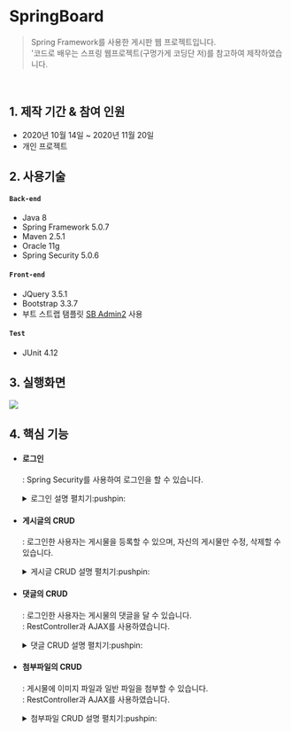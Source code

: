 # SpringBoard
> Spring Framework를 사용한 게시판 웹 프로젝트입니다.   
> '코드로 배우는 스프링 웹프로젝트(구멍가게 코딩단 저)를 참고하여 제작하였습니다.

<br>

## 1. 제작 기간 & 참여 인원
+ 2020년 10월 14일 ~ 2020년 11월 20일
+ 개인 프로젝트

## 2. 사용기술

#### `Back-end`
+ Java 8
+ Spring Framework 5.0.7
+ Maven 2.5.1
+ Oracle 11g
+ Spring Security 5.0.6

#### `Front-end`
+ JQuery 3.5.1
+ Bootstrap 3.3.7
+ 부트 스트랩 탬플릿 [SB Admin2](https://startbootstrap.com/theme/sb-admin-2) 사용

#### `Test`
+ JUnit 4.12



## 3. 실행화면

<img src="https://user-images.githubusercontent.com/70243735/116489190-4c7eb100-a8cf-11eb-8efd-413448cc76bf.gif">

## 4. 핵심 기능

+ #### 로그인
  : Spring Security를 사용하여 로그인을 할 수 있습니다.

  <details>
  <summary> 로그인 설명 펼치기:pushpin: </summary>
  
  **[ 상세 구조 ]**
  <img src ="https://user-images.githubusercontent.com/70243735/116403050-122df900-a868-11eb-8d23-b885a78dcc12.png">

    + **AuthenticaionProvider**    
      : 실제 인증 작업을 진행합니다. 사용자가 인증 요청한 정보와 DB의 사용자 정보가 일치하는지를 확인합니다.  

    + **PasswordEncoder**   
      : 패스워드를 암호화합니다.  
      : 암호화되지 않은 실제 패스워드를 저장하는 일은 위험하기 때문에 암호화된 패스워드로 저장하고, 사용자가 패스워드를 입력하면 이를 암호화해서 저장된 패스워드와 비교합니다.

    + **BCyptPasswordEncoder**   
      : PasswordEncoder구현한 클래스중 하나입니다. 해시 함수로 특정 문자열을 암호화하기 때문에 암호화를 한 후에, 다시 원문으로 돌리지 못합니다.

    + **CustomUserDetailsService**    
      : [CustomUserDetailsService](./ex03/src/main/java/org/zerock/security/CustomUserDetailsService.java)은 UserDetailsService를 구현하여 DB의 사용자 정보를 조회합니다.    
      : 유일한 메소드인 loadUserByUsername()는 UserDetails를 상속받아 만든 CustomUser를 반환합니다.   

    + **CustomUser**   
      : [CustomUser](./ex03/src/main/java/org/zerock/security/domain/CustomUser.java)는 조회한 사용자 정보를 담고있습니다.   
      : Spring Security에서 제공하고 있는 UserDetails를 구현한 여러 클래스 중에서 User클래스를 상속받았습니다.

    + **security-context.xml**   
     : [security-context.xml](./ex03/src/main/webapp/WEB-INF/spring/security-context.xml)은 Spring Security와 관련된 설정을 담고 있습니다.

    + **MemberMapper**   
     : MemberMapper.java - [MemberMapper.xml](./ex03/src/main/resources/org/zerock/mapper/MemberMapper.xml)의 구조를 가집니다.
     
  </details>

+ #### 게시글의 CRUD   
  : 로그인한 사용자는 게시물을 등록할 수 있으며, 자신의 게시물만 수정, 삭제할 수 있습니다.

  <details>
   <summary> 게시글 CRUD 설명 펼치기:pushpin: </summary>

   **[ 상세 구조 ]**
   <img src = "https://user-images.githubusercontent.com/70243735/116401759-92ebf580-a866-11eb-9034-a7ed322c3fea.png">
   + **[BoardController](./ex03/src/main/java/org/zerock/controller/BoardController.java)**
   
   + **BoardService**   
    : BoardService.java - [BoardServiceImpl.java](./ex03/src/main/java/org/zerock/service/BoardServiceImpl.java)의 구조를 가집니다.
  
   + **BoardMapper**   
    : BoardMapper.java - [Boardmapper.xml](./ex03/src/main/resources/org/zerock/mapper/BoardMapper.xml)의 구조를 가집니다.
  </details>

+ #### 댓글의 CRUD
  : 로그인한 사용자는 게시물의 댓글을 달 수 있습니다.   
  : RestController과 AJAX를 사용하였습니다.   

  <details>
   <summary> 댓글 CRUD 설명 펼치기:pushpin: </summary>

    **[ 상세 구조 ]**
   <img src = "https://user-images.githubusercontent.com/70243735/116401931-c62e8480-a866-11eb-87b1-3289c7a968f8.png">
  
    + **ReplyController**    
     : 데이터를 반환하는 [ReplyController](./ex03/src/main/java/org/zerock/controller/ReplyController.java)를 사용하였고, View단에서 JQuery의 [AJAX](./ex03/src/main/webapp/resources/js/reply.js)로 데이터를 주고 받습니다.

    + **ReplyService**   
     : ReplyService.java - [ReplyServiceImpl.java](./ex03/src/main/java/org/zerock/service/ReplyServiceImpl.java)의 구조를 가집니다.
  
    + **ReplyMapper**   
     : ReplyMapper.java - [Replymapper.xml](./ex03/src/main/resources/org/zerock/mapper/ReplyMapper.xml)의 구조를 가집니다.

  </details>

+ #### 첨부파일의 CRUD
   : 게시물에 이미지 파일과 일반 파일을 첨부할 수 있습니다.   
   : RestController과 AJAX를 사용하였습니다.   

  <details>
   <summary> 첨부파일 CRUD 설명 펼치기:pushpin: </summary>

    **[ 상세 구조 ]**
     <img src = "https://user-images.githubusercontent.com/70243735/116402175-0db51080-a867-11eb-997e-a63966374fb0.png">
  
   + **[UploadController](./ex03/src/main/java/org/zerock/controller/UploadController.java)**    
    : 사용자가 **최종적으로 게시물을 등록하기 전**에 어떤 파일을 업로드 하는지 알 수 있도록 첨부파일을 **AJAX**를 이용하여 **서버에 업로드** 시킵니다.    
    (1) UploadController의 uploadFormPost()는 **첨부 파일의 정보**(이름, 업로드 경로, uuid값, 타입)을 반환합니다.   
    (2) iew에서는 받은 첨부 파일의 정보를 이용해서 **이미지 파일이라면 섬네일 이미지**를, 파일이라면 파일 아이콘을 보여줍니다.   
        이때 UploadController의 display()를 통해서 **이미지 파일 데이터**를 가져옵니다.   

    + **[BoardController](./ex03/src/main/java/org/zerock/controller/BoardController.java)**   
      (1) 게시물을 최종적으로 등록 할 때, 첨부 파일의 정보를 DB에 저장합니다.   
      (2) 게시물을 삭제할 때, 첨부 파일도 삭제합니다.   

   + **BoardService**   
     : tbl_board와 tbl_attach 테이블의 등록, 수정, 삭제는 함께 진행되어야하기 때문에 **트랜잭션**을 적용합니다.   
     : BoardService.java - [BoardServiceImpl.java](./ex03/src/main/java/org/zerock/service/BoardServiceImpl.java)의 구조를 가집니다.   

   + **BoardAttachMapper**   
     : BoardMapper.java - [Boardmapper.xml](./ex03/src/main/resources/org/zerock/mapper/BoardAttachMapper.xml)의 구조를 가집니다.   
  </details>

<br>


